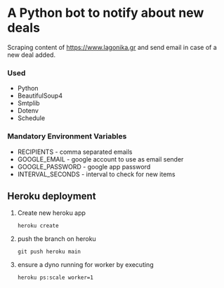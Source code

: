 # A Python bot to notify about new deals
Scraping content of https://www.lagonika.gr and send email in case of a new deal added.

### Used
* Python 
* BeautifulSoup4
* Smtplib
* Dotenv
* Schedule

### Mandatory Environment Variables
* RECIPIENTS - comma separated emails
* GOOGLE_EMAIL - google account to use as email sender
* GOOGLE_PASSWORD - google app password
* INTERVAL_SECONDS - interval to check for new items

## Heroku deployment
1. Create new heroku app
   
	```heroku create```

2. push the branch on heroku
   
	```git push heroku main```

3. ensure a dyno running for worker by executing
   
	```heroku ps:scale worker=1```